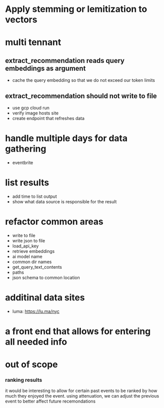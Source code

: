 # Apply stemming or lemitization to vectors

# multi tennant

## extract_recommendation reads query embeddings as argument
* cache the query embedding so that we do not exceed our token limits

## extract_recommendation should not write to file
* use gcp cloud run
* verify image hosts site
* create endpoint that refreshes data

# handle multiple days for data gathering
* eventbrite

# list results
* add time to list output
* show what data source is responsible for the result

# refactor common areas
* write to file
* write json to file
* load_api_key
* retrieve embeddings
* ai model name
* common dir names
* get_query_text_contents
* paths
* json schema to common location

# additinal data sites
* luma: https://lu.ma/nyc

# a front end that allows for entering all needed info

# out of scope
### ranking results
it would be interesting to allow for certain past events to be ranked by how much they enjoyed the event. using attenuation, we can adjust the previous event to better affect future recemondations 

